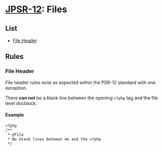 # [JPSR-12](../JSPR12.md): Files

## List

- [File Header](#file-header)

## Rules

### File Header

File header rules exist as expected within the PSR-12 standard with one exception.

There **can not** be a blank line between the opening `<?php` tag and the file level docblock.

#### Example

```
<?php
/**
 * @file
 * No blank lines between me and the <?php
 */
```

